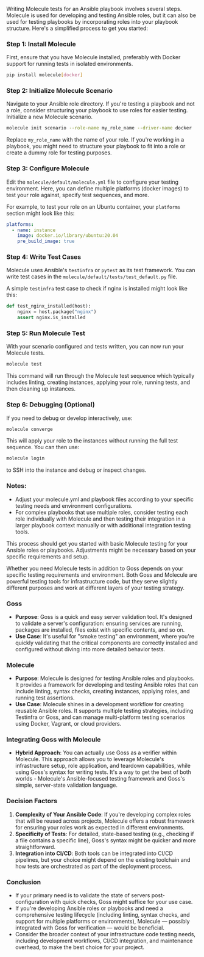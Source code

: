 Writing Molecule tests for an Ansible playbook involves several steps. Molecule is used for developing and testing Ansible roles, but it can also be used for testing playbooks by incorporating roles into your playbook structure. Here's a simplified process to get you started:

### Step 1: Install Molecule

First, ensure that you have Molecule installed, preferably with Docker support for running tests in isolated environments.

```bash
pip install molecule[docker]
```

### Step 2: Initialize Molecule Scenario

Navigate to your Ansible role directory. If you're testing a playbook and not a role, consider structuring your playbook to use roles for easier testing. Initialize a new Molecule scenario.

```bash
molecule init scenario --role-name my_role_name --driver-name docker
```

Replace `my_role_name` with the name of your role. If you're working in a playbook, you might need to structure your playbook to fit into a role or create a dummy role for testing purposes.

### Step 3: Configure Molecule

Edit the `molecule/default/molecule.yml` file to configure your testing environment. Here, you can define multiple platforms (docker images) to test your role against, specify test sequences, and more.

For example, to test your role on an Ubuntu container, your `platforms` section might look like this:

```yaml
platforms:
  - name: instance
    image: docker.io/library/ubuntu:20.04
    pre_build_image: true
```

### Step 4: Write Test Cases

Molecule uses Ansible's `testinfra` or `pytest` as its test framework. You can write test cases in the `molecule/default/tests/test_default.py` file.

A simple `testinfra` test case to check if nginx is installed might look like this:

```python
def test_nginx_installed(host):
    nginx = host.package("nginx")
    assert nginx.is_installed
```

### Step 5: Run Molecule Test

With your scenario configured and tests written, you can now run your Molecule tests.

```bash
molecule test
```

This command will run through the Molecule test sequence which typically includes linting, creating instances, applying your role, running tests, and then cleaning up instances.

### Step 6: Debugging (Optional)

If you need to debug or develop interactively, use:

```bash
molecule converge
```

This will apply your role to the instances without running the full test sequence. You can then use:

```bash
molecule login
```

to SSH into the instance and debug or inspect changes.

### Notes:

- Adjust your molecule.yml and playbook files according to your specific testing needs and environment configurations.
- For complex playbooks that use multiple roles, consider testing each role individually with Molecule and then testing their integration in a larger playbook context manually or with additional integration testing tools.

This process should get you started with basic Molecule testing for your Ansible roles or playbooks. Adjustments might be necessary based on your specific requirements and setup.

Whether you need Molecule tests in addition to Goss depends on your specific testing requirements and environment. Both Goss and Molecule are powerful testing tools for infrastructure code, but they serve slightly different purposes and work at different layers of your testing strategy.

### Goss

- **Purpose**: Goss is a quick and easy server validation tool. It's designed to validate a server's configuration: ensuring services are running, packages are installed, files exist with specific contents, and so on.
- **Use Case**: It's useful for "smoke testing" an environment, where you're quickly validating that the critical components are correctly installed and configured without diving into more detailed behavior tests.

### Molecule

- **Purpose**: Molecule is designed for testing Ansible roles and playbooks. It provides a framework for developing and testing Ansible roles that can include linting, syntax checks, creating instances, applying roles, and running test assertions.
- **Use Case**: Molecule shines in a development workflow for creating reusable Ansible roles. It supports multiple testing strategies, including Testinfra or Goss, and can manage multi-platform testing scenarios using Docker, Vagrant, or cloud providers.

### Integrating Goss with Molecule

- **Hybrid Approach**: You can actually use Goss as a verifier within Molecule. This approach allows you to leverage Molecule's infrastructure setup, role application, and teardown capabilities, while using Goss's syntax for writing tests. It's a way to get the best of both worlds - Molecule's Ansible-focused testing framework and Goss's simple, server-state validation language.

### Decision Factors

1. **Complexity of Your Ansible Code**: If you're developing complex roles that will be reused across projects, Molecule offers a robust framework for ensuring your roles work as expected in different environments.
2. **Specificity of Tests**: For detailed, state-based testing (e.g., checking if a file contains a specific line), Goss's syntax might be quicker and more straightforward.
3. **Integration into CI/CD**: Both tools can be integrated into CI/CD pipelines, but your choice might depend on the existing toolchain and how tests are orchestrated as part of the deployment process.

### Conclusion

- If your primary need is to validate the state of servers post-configuration with quick checks, Goss might suffice for your use case.
- If you're developing Ansible roles or playbooks and need a comprehensive testing lifecycle (including linting, syntax checks, and support for multiple platforms or environments), Molecule — possibly integrated with Goss for verification — would be beneficial.
- Consider the broader context of your infrastructure code testing needs, including development workflows, CI/CD integration, and maintenance overhead, to make the best choice for your project.
